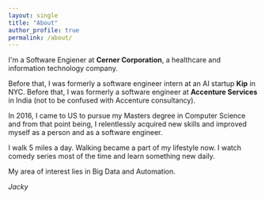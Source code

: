 ```yaml
---
layout: single
title: "About"
author_profile: true
permalink: /about/
---
```


I'm a Software Engiener at **Cerner Corporation**, a healthcare and information technology company.

Before that, I was formerly a software engineer intern at an AI startup **Kip** in NYC. Before that, I was formerly a software engineer at **Accenture Services** in India (not to be confused with Accenture consultancy).

In 2016, I came to US to pursue my Masters degree in Computer Science and from that point being, I relentlessly acquired new skills and improved myself as a person and as a software engineer.

I walk 5 miles a day. Walking became a part of my lifestyle now.
I watch comedy series most of the time and learn something new daily.  

My area of interest lies in Big Data and Automation.

*Jacky*
